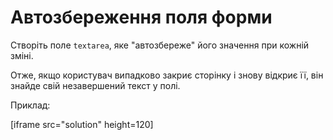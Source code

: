
# Автозбереження поля форми

Створіть поле `textarea`, яке "автозбереже" його значення при кожній зміні.

Отже, якщо користувач випадково закриє сторінку і знову відкриє її, він знайде свій незавершений текст у полі.

Приклад:

[iframe src="solution" height=120]
